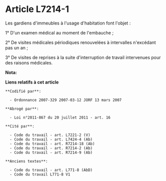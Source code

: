 # Article L7214-1

Les gardiens d'immeubles à l'usage d'habitation font l'objet :

1° D'un examen médical au moment de l'embauche ;

2° De visites médicales périodiques renouvelées à intervalles n'excédant pas un an ;

3° De visites de reprises à la suite d'interruption de travail intervenues pour des raisons médicales.

**Nota:**



**Liens relatifs à cet article**

	**Codifié par**:

	  - Ordonnance 2007-329 2007-03-12 JORF 13 mars 2007

	**Abrogé par**:

	  - Loi n°2011-867 du 20 juillet 2011 - art. 16

	**Cité par**:

	  - Code du travail - art. L7221-2 (V)
	  - Code du travail - art. L7424-4 (Ab)
	  - Code du travail - art. R7214-18 (Ab)
	  - Code du travail - art. R7214-2 (Ab)
	  - Code du travail - art. R7214-9 (Ab)

	**Anciens textes**:

	  - Code du travail - art. L771-8 (AbD)
	  - Code du travail L771-8 V1
